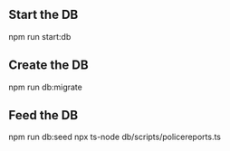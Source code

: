 ## Start the DB

npm run start:db

## Create the DB

npm run db:migrate

## Feed the DB

npm run db:seed
npx ts-node db/scripts/policereports.ts
